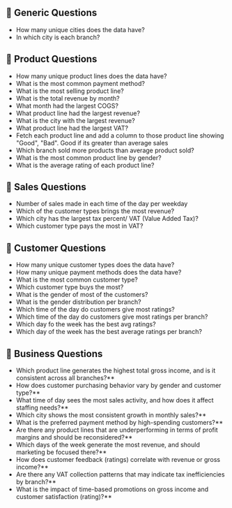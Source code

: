## 🧠 Generic Questions
-  How many unique cities does the data have?
-  In which city is each branch?

## 🧠 Product Questions
- How many unique product lines does the data have?
- What is the most common payment method?
- What is the most selling product line?
- What is the total revenue by month?
- What month had the largest COGS?
- What product line had the largest revenue?
- What is the city with the largest revenue?
- What product line had the largest VAT?
- Fetch each product line and add a column to those product line showing "Good", "Bad". Good if its greater than average sales
- Which branch sold more products than average product sold?
- What is the most common product line by gender?
- What is the average rating of each product line?

## 🧠 Sales Questions
- Number of sales made in each time of the day per weekday
- Which of the customer types brings the most revenue?
- Which city has the largest tax percent/ VAT (Value Added Tax)?
-  Which customer type pays the most in VAT?

## 🧠 Customer Questions
- How many unique customer types does the data have?
- How many unique payment methods does the data have?
- What is the most common customer type?
- Which customer type buys the most?
- What is the gender of most of the customers?
- What is the gender distribution per branch?
- Which time of the day do customers give most ratings?
- Which time of the day do customers give most ratings per branch?
- Which day fo the week has the best avg ratings?
- Which day of the week has the best average ratings per branch?

## 🧠 Business Questions
- Which product line generates the highest total gross income, and is it consistent across all branches?**
- How does customer purchasing behavior vary by gender and customer type?**
- What time of day sees the most sales activity, and how does it affect staffing needs?**
- Which city shows the most consistent growth in monthly sales?**
- What is the preferred payment method by high-spending customers?**
- Are there any product lines that are underperforming in terms of profit margins and should be reconsidered?**
- Which days of the week generate the most revenue, and should marketing be focused there?**
- How does customer feedback (ratings) correlate with revenue or gross income?**
- Are there any VAT collection patterns that may indicate tax inefficiencies by branch?**
- What is the impact of time-based promotions on gross income and customer satisfaction (rating)?**

